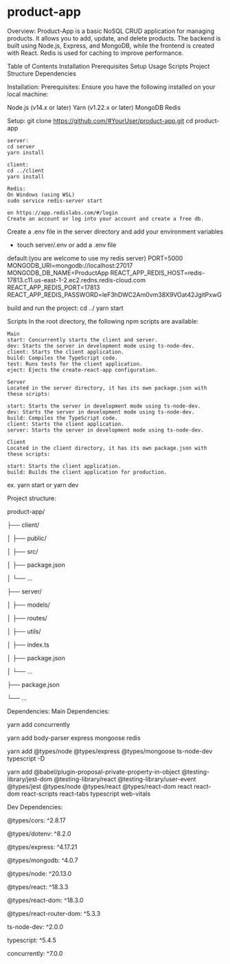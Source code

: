 # product-app

Overview:
Product-App is a basic NoSQL CRUD application for managing products. It allows you to add, update, and delete products. The backend is built using Node.js, Express, and MongoDB, while the frontend is created with React. Redis is used for caching to improve performance.


Table of Contents
    Installation
    Prerequisites
    Setup
    Usage
    Scripts
    Project Structure
    Dependencies

Installation:
Prerequisites:
Ensure you have the following installed on your local machine:

Node.js (v14.x or later)
Yarn (v1.22.x or later)
MongoDB
Redis

Setup:
    git clone https://github.com/#YourUser/product-app.git
    cd product-app

    server:
    cd server
    yarn install

    client:
    cd ../client
    yarn install

    Redis:
    On Windows (using WSL)
    sudo service redis-server start

    on https://app.redislabs.com/#/login
    Create an account or log into your account and create a free db.


Create a .env file in the server directory and add your environment variables
- touch server/.env or add a .env file

default:(you are welcome to use my redis server)
PORT=5000
MONGODB_URI=mongodb://localhost:27017
MONGODB_DB_NAME=ProductApp
REACT_APP_REDIS_HOST=redis-17813.c11.us-east-1-2.ec2.redns.redis-cloud.com
REACT_APP_REDIS_PORT=17813
REACT_APP_REDIS_PASSWORD=leF3hDWC2Am0vm38X9VOat42JgitPxwG

build and run the project:
cd ../
yarn start

Scripts
In the root directory, the following npm scripts are available:

    Main
    start: Concurrently starts the client and server.
    dev: Starts the server in development mode using ts-node-dev.
    client: Starts the client application.
    build: Compiles the TypeScript code.
    test: Runs tests for the client application.
    eject: Ejects the create-react-app configuration.
    
    Server
    Located in the server directory, it has its own package.json with these scripts:
    
    start: Starts the server in development mode using ts-node-dev.
    dev: Starts the server in development mode using ts-node-dev.
    build: Compiles the TypeScript code.
    client: Starts the client application.
    server: Starts the server in development mode using ts-node-dev.
    
    Client
    Located in the client directory, it has its own package.json with these scripts:
    
    start: Starts the client application.
    build: Builds the client application for production.

ex. yarn start or yarn dev

Project structure:


product-app/

├── client/

│   ├── public/

│   ├── src/

│   ├── package.json

│   └── ...

├── server/

│   ├── models/

│   ├── routes/

│   ├── utils/

│   ├── index.ts

│   ├── package.json

│   └── ...

├── package.json

└── ...



Dependencies:
Main Dependencies:

yarn add concurrently

yarn add body-parser express mongoose redis

yarn add @types/node @types/express @types/mongoose ts-node-dev typescript -D

yarn add @babel/plugin-proposal-private-property-in-object @testing-library/jest-dom @testing-library/react @testing-library/user-event @types/jest @types/node @types/react @types/react-dom react react-dom react-scripts react-tabs typescript web-vitals



Dev Dependencies:

@types/cors: ^2.8.17

@types/dotenv: ^8.2.0

@types/express: ^4.17.21

@types/mongodb: ^4.0.7

@types/node: ^20.13.0

@types/react: ^18.3.3

@types/react-dom: ^18.3.0

@types/react-router-dom: ^5.3.3

ts-node-dev: ^2.0.0

typescript: ^5.4.5

concurrently: ^7.0.0



